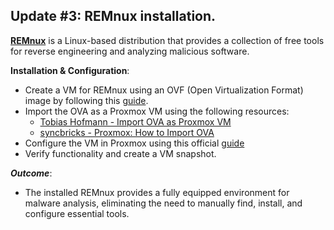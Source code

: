## Update #3: **REMnux** installation.
[**REMnux**](https://remnux.org/) is a Linux-based distribution that provides a collection of free tools for reverse engineering and analyzing malicious software.

**Installation & Configuration**:
-  Create a VM for REMnux using an OVF (Open Virtualization Format) image by following this [guide](https://www.itsfullofstars.de/2019/07/import-ova-as-proxmox-vm/).
-  Import the OVA as a Proxmox VM using the following resources:
    - [Tobias Hofmann - Import OVA as Proxmox VM](https://www.itsfullofstars.de/2019/07/import-ova-as-proxmox-vm/)
    - [syncbricks - Proxmox: How to Import OVA](https://www.youtube.com/watch?v=4lYulcTd5yc)
- Configure the VM in Proxmox using this official [guide](https://docs.remnux.org/install-distro/get-virtual-appliance)
- Verify functionality and create a VM snapshot.

***Outcome***:
- The installed REMnux provides a fully equipped environment for malware analysis, eliminating the need to manually find, install, and configure essential tools.
